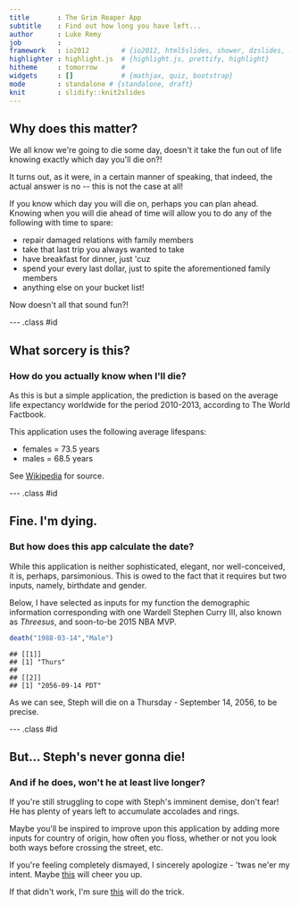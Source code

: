 ```yaml
---
title       : The Grim Reaper App
subtitle    : Find out how long you have left...
author      : Luke Remy
job         : 
framework   : io2012        # {io2012, html5slides, shower, dzslides, ...}
highlighter : highlight.js  # {highlight.js, prettify, highlight}
hitheme     : tomorrow      # 
widgets     : []            # {mathjax, quiz, bootstrap}
mode        : standalone # {standalone, draft}
knit        : slidify::knit2slides
---
```


## Why does this matter?


We all know we're going to die some day, doesn't it take the fun out of life knowing exactly which day you'll die on?!

It turns out, as it were, in a certain manner of speaking, that indeed, the actual answer is no -- this is not the case at all!

If you know which day you will die on, perhaps you can plan ahead.  Knowing when you will die ahead of time will allow you to do any of the following with time to spare:
* repair damaged relations with family members
* take that last trip you always wanted to take
* have breakfast for dinner, just 'cuz
* spend your every last dollar, just to spite the aforementioned family members 
* anything else on your bucket list!

Now doesn't all that sound fun?!

--- .class #id 

## What sorcery is this?
### How do you actually know when I'll die?

As this is but a simple application, the prediction is based on the average life expectancy worldwide for the period 2010-2013, according to The World Factbook.

This application uses the following average lifespans:
* females = 73.5 years
* males = 68.5 years

See [Wikipedia](http://en.wikipedia.org/wiki/List_of_countries_by_life_expectancy) for source.

--- .class #id 

## Fine. I'm dying. 
### But how does this app calculate the date?

While this application is neither sophisticated, elegant, nor well-conceived, it is, perhaps, parsimonious.  This is owed to the fact that it requires but two inputs, namely, birthdate and gender.


Below, I have selected as inputs for my function the demographic information corresponding with one Wardell Stephen Curry III, also known as _Threesus_, and soon-to-be 2015 NBA MVP.

```r
death("1988-03-14","Male")
```

```
## [[1]]
## [1] "Thurs"
## 
## [[2]]
## [1] "2056-09-14 PDT"
```

As we can see, Steph will die on a Thursday - September 14, 2056, to be precise.


--- .class #id 

## But... Steph's never gonna die!
### And if he does, won't he at least live longer?



If you're still struggling to cope with Steph's imminent demise, don't fear!  He has plenty of years left to accumulate accolades and rings.  




Maybe you'll be inspired to improve upon this application by adding more inputs for country of origin, how often you floss, whether or not you look both ways before crossing the street, etc.



If you're feeling completely dismayed, I sincerely apologize - 'twas ne'er my intent.  Maybe [this](http://www.wikihow.com/Live-a-Long-Life) will cheer you up.

If that didn't work, I'm sure [this](http://l.yimg.com/bt/api/res/1.2/q2JHX2SeaJim1uJ0m0jfxw--/YXBwaWQ9eW5ld3M7aWw9cGxhbmU7cT03NTt3PTYwMA--/http://media.zenfs.com/en/person/Ysports/stephen-curry-basketball-headshot-photo.jpg) will do the trick.




